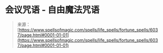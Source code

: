 <!--yml

category: 未分类

date: 2024-06-12 18:40:33

-->

# 会议咒语 - 自由魔法咒语

> 来源：[https://www.spellsofmagic.com/spells/life_spells/fortune_spells/6037/page.html#0001-01-01](https://www.spellsofmagic.com/spells/life_spells/fortune_spells/6037/page.html#0001-01-01)
